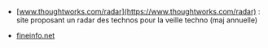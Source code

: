 - [www.thoughtworks.com/radar](https://www.thoughtworks.com/radar) : site proposant un radar des technos pour la veille techno (maj annuelle)

- [fineinfo.net](http://fineinfo.net/)
